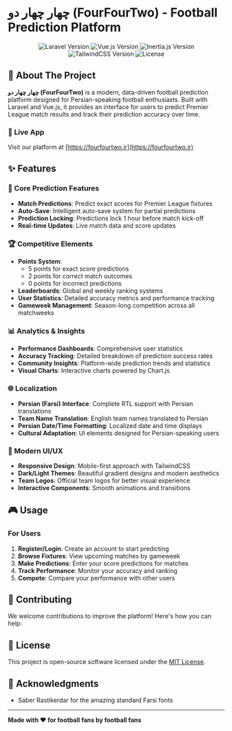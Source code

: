 # چهار چهار دو (FourFourTwo) - Football Prediction Platform

<p align="center">
  <img src="https://img.shields.io/badge/Laravel-12.x-red.svg" alt="Laravel Version">
  <img src="https://img.shields.io/badge/Vue.js-3.x-green.svg" alt="Vue.js Version">
  <img src="https://img.shields.io/badge/Inertia.js-2.x-purple.svg" alt="Inertia.js Version">
  <img src="https://img.shields.io/badge/TailwindCSS-4.x-blue.svg" alt="TailwindCSS Version">
  <img src="https://img.shields.io/badge/License-MIT-yellow.svg" alt="License">
</p>

## 🚀 About The Project

**چهار چهار دو (FourFourTwo)** is a modern, data-driven football prediction platform designed for Persian-speaking football enthusiasts. Built with Laravel and Vue.js, it provides an interface for users to predict Premier League match results and track their prediction accuracy over time.

### 🌟 Live App
Visit our platform at [https://fourfourtwo.ir](https://fourfourtwo.ir)

## ✨ Features

### 🎯 Core Prediction Features
- **Match Predictions**: Predict exact scores for Premier League fixtures
- **Auto-Save**: Intelligent auto-save system for partial predictions
- **Prediction Locking**: Predictions lock 1 hour before match kick-off
- **Real-time Updates**: Live match data and score updates

### 🏆 Competitive Elements
- **Points System**: 
  - 5 points for exact score predictions
  - 2 points for correct match outcomes
  - 0 points for incorrect predictions
- **Leaderboards**: Global and weekly ranking systems
- **User Statistics**: Detailed accuracy metrics and performance tracking
- **Gameweek Management**: Season-long competition across all matchweeks

### 📊 Analytics & Insights
- **Performance Dashboards**: Comprehensive user statistics
- **Accuracy Tracking**: Detailed breakdown of prediction success rates
- **Community Insights**: Platform-wide prediction trends and statistics
- **Visual Charts**: Interactive charts powered by Chart.js

### 🌐 Localization
- **Persian (Farsi) Interface**: Complete RTL support with Persian translations
- **Team Name Translation**: English team names translated to Persian
- **Persian Date/Time Formatting**: Localized date and time displays
- **Cultural Adaptation**: UI elements designed for Persian-speaking users

### 🎨 Modern UI/UX
- **Responsive Design**: Mobile-first approach with TailwindCSS
- **Dark/Light Themes**: Beautiful gradient designs and modern aesthetics
- **Team Logos**: Official team logos for better visual experience
- **Interactive Components**: Smooth animations and transitions


## 🎮 Usage

### For Users
1. **Register/Login**: Create an account to start predicting
2. **Browse Fixtures**: View upcoming matches by gameweek
3. **Make Predictions**: Enter your score predictions for matches
4. **Track Performance**: Monitor your accuracy and ranking
5. **Compete**: Compare your performance with other users



## 🤝 Contributing

We welcome contributions to improve the platform! Here's how you can help:


## 📄 License

This project is open-source software licensed under the [MIT License](LICENSE).


## 🙏 Acknowledgments

- Saber Rastikerdar for the amazing standard Farsi fonts

---

**Made with ❤️ for football fans by football fans**
